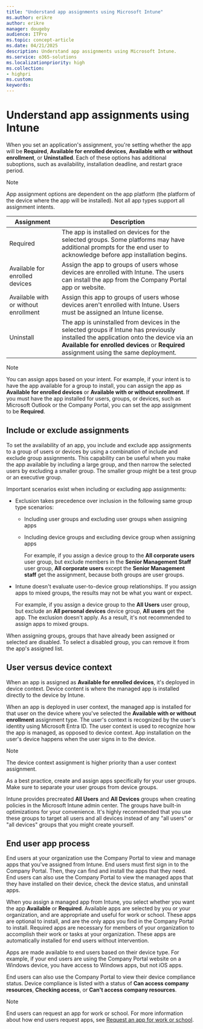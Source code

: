 ```yaml
---
title: "Understand app assignments using Microsoft Intune"
ms.author: erikre
author: erikre
manager: dougeby
audience: ITPro
ms.topic: concept-article
ms.date: 04/21/2025
description: Understand app assignments using Microsoft Intune.
ms.service: o365-solutions
ms.localizationpriority: high
ms.collection:
- highpri
ms.custom:
keywords:
---
```


# Understand app assignments using Intune

When you set an application's assignment, you're setting whether the app will be **Required**, **Available for enrolled devices**, **Available with or without enrollment**, or **Uninstalled**. Each of these options has additional suboptions, such as availability, installation deadline, and restart grace period.

> [!NOTE]
> App assignment options are dependent on the app platform (the platform of the device where the app will be installed). Not all app types support all assignment intents.

| Assignment | Description |
|---|---|
| Required | The app is installed on devices for the selected groups. Some platforms may have additional prompts for the end user to acknowledge before app installation begins. |
| Available for enrolled devices | Assign the app to groups of users whose devices are enrolled with Intune. The users can install the app from the Company Portal app or website. |
| Available with or without enrollment | Assign this app to groups of users whose devices aren't enrolled with Intune. Users must be assigned an Intune license. |
| Uninstall | The app is uninstalled from devices in the selected groups if Intune has previously installed the application onto the device via an **Available for enrolled devices** or **Required** assignment using the same deployment.  |

> [!NOTE]
> You can assign apps based on your intent. For example, if your intent is to have the app available for a group to install, you can assign the app as **Available for enrolled devices** or **Available with or without enrollment**. If you must have the app installed for users, groups, or devices, such as Microsoft Outlook or the Company Portal, you can set the app assignment to be **Required**.

## Include or exclude assignments

To set the availability of an app, you include and exclude app assignments to a group of users or devices by using a combination of include and exclude group assignments. This capability can be useful when you make the app available by including a large group, and then narrow the selected users by excluding a smaller group. The smaller group might be a test group or an executive group.

Important scenarios exist when including or excluding app assignments:

- Exclusion takes precedence over inclusion in the following same group type scenarios:
  - Including user groups and excluding user groups when assigning apps
  - Including device groups and excluding device group when assigning apps

    For example, if you assign a device group to the **All corporate users** user group, but exclude members in the **Senior Management Staff** user group, **All corporate users** except the **Senior Management staff** get the assignment, because both groups are user groups.

- Intune doesn't evaluate user-to-device group relationships. If you assign apps to mixed groups, the results may not be what you want or expect.

    For example, if you assign a device group to the **All Users** user group, but exclude an **All personal devices** device group, **All users** get the app. The exclusion doesn't apply. As a result, it's not recommended to assign apps to mixed groups.

When assigning groups, groups that have already been assigned or selected are disabled. To select a disabled group, you can remove it from the app's assigned list.

## User versus device context

When an app is assigned as **Available for enrolled devices**, it's deployed in device context. Device content is where the managed app is installed directly to the device by Intune.

When an app is deployed in user context, the managed app is installed for that user on the device where you've selected the **Available with or without enrollment** assignment type. The user's context is recognized by the user's identity using Microsoft Entra ID. The user context is used to recognize how the app is managed, as opposed to device context. App installation on the user's device happens when the user signs in to the device.

> [!NOTE]
> The device context assignment is higher priority than a user context assignment.

As a best practice, create and assign apps specifically for your user groups. Make sure to separate your user groups from device groups.

Intune provides precreated **All Users** and **All Devices** groups when creating policies in the Microsoft Intune admin center. The groups have built-in optimizations for your convenience. It's highly recommended that you use these groups to target all users and all devices instead of any "all users" or "all devices" groups that you might create yourself.

## End user app process

End users at your organization use the Company Portal to view and manage apps that you've assigned from Intune. End users must first sign in to the Company Portal. Then, they can find and install the apps that they need. End users can also use the Company Portal to view the managed apps that they have installed on their device, check the device status, and uninstall apps.

When you assign a managed app from Intune, you select whether you want the app **Available** or **Required**. Available apps are selected by you or your organization, and are appropriate and useful for work or school. These apps are optional to install, and are the only apps you find in the Company Portal to install. Required apps are necessary for members of your organization to accomplish their work or tasks at your organization. These apps are automatically installed for end users without intervention.

Apps are made available to end users based on their device type. For example, if your end users are using the Company Portal website on a Windows device, you have access to Windows apps, but not iOS apps.

End users can also use the Company Portal to view their device compliance status. Device compliance is listed with a status of **Can access company resources**, **Checking access**, or **Can't access company resources**.

> [!NOTE]
> End users can request an app for work or school. For more information about how end users request apps, see [Request an app for work or school](/mem/intune/user-help/install-apps-cpapp-windows#request-an-app-for-work-or-school).
